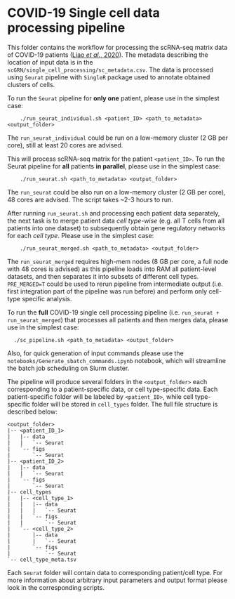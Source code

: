 # COVID-19 Single cell data processing pipeline

This folder contains the workflow for processing the scRNA-seq matrix data of COVID-19 patients ([Liao *et al.*, 2020](https://www.nature.com/articles/s41591-020-0901-9)). The metadata describing the location of input data is in the `scGRN/single_cell_processing/sc_metadata.csv`. The data is processed using `Seurat` pipeline with `SingleR` package used to annotate obtained clusters of cells.

To run the `Seurat` pipeline for **only one** patient, please use in the simplest case:

```
    ./run_seurat_individual.sh <patient_ID> <path_to_metadata> <output_folder>
```

The `run_seurat_individual` could be run on a low-memory cluster (2 GB per core), still at least 20 cores are advised.

This will process scRNA-seq matrix for the patient `<patient_ID>`. To run the Seurat pipeline for **all** patients **in parallel**, please use in the simplest case:

```
    ./run_seurat.sh <path_to_metadata> <output_folder>
```

The `run_seurat` could be also run on a low-memory cluster (2 GB per core), 48 cores are advised. The script takes ~2-3 hours to run.

After running `run_seurat.sh` and processing each patient data separately, the next task is to merge patient data *cell type-wise* (e.g. all T cells from all patients into one dataset) to subsequently obtain gene regulatory networks for each *cell type*. Please use in the simplest case:

```
    ./run_seurat_merged.sh <path_to_metadata> <output_folder>
```

The `run_seurat_merged` requires high-mem nodes (8 GB per core, a full node with 48 cores is advised) as this pipeline loads into RAM all patient-level datasets, and then separates it into subsets of different cell types. `PRE_MERGED=T` could be used to rerun pipeline from intermediate output (i.e. first integration part of the pipeline was run before) and perform only cell-type specific analysis.

To run the **full** COVID-19 single cell processing pipeline (i.e. `run_seurat + run_seurat_merged`) that processes all patients and then merges data, please use in the simplest case:

```
  ./sc_pipeline.sh <path_to_metadata> <output_folder>
```

Also, for quick generation of input commands please use the `notebooks/Generate_sbatch_commands.ipynb` notebook, which will streamline the batch job scheduling on Slurm cluster.

The pipeline will produce several folders in the `<output_folder>` each corresponding to a patient-specific data, or cell type-specific data. Each patient-specific folder will be labeled by `<patient_ID>`, while cell type-specific folder will be stored in `cell_types` folder. The full file structure is described below:

```
<output_folder>
|-- <patient_ID_1>
|   |-- data
|   |   `-- Seurat
|   `-- figs
|       `-- Seurat
|-- <patient_ID_2>
|   |-- data
|   |   `-- Seurat
|   `-- figs
|       `-- Seurat
|-- cell_types
|   |-- <cell_type_1>
|   |   |-- data
|   |   |   `-- Seurat
|   |   `-- figs
|   |       `-- Seurat
|   `-- <cell_type_2>
|       |-- data
|       |   `-- Seurat
|       `-- figs
|           `-- Seurat
`-- cell_type_meta.tsv
```

Each `Seurat` folder will contain data to corresponding patient/cell type. For more information about arbitrary input parameters and output format please look in the corresponding scripts.
